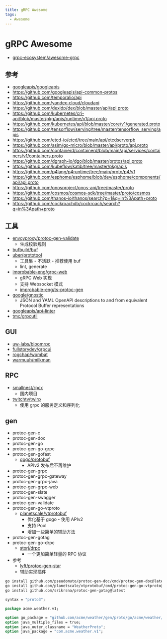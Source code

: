 ```yaml
---
title: gRPC Awesome
tags:
  - Awesome
---
```


# gRPC Awesome

- [grpc-ecosystem/awesome-grpc](https://github.com/grpc-ecosystem/awesome-grpc)

## 参考

- [googleapis/googleapis](https://github.com/googleapis/googleapis)
- https://github.com/googleapis/api-common-protos
- https://github.com/temporalio/api
- https://github.com/yandex-cloud/cloudapi
- https://github.com/dexidp/dex/blob/master/api/api.proto
- https://github.com/kubernetes/cri-api/blob/master/pkg/apis/runtime/v1/api.proto
- https://github.com/kubernetes/api/blob/master/core/v1/generated.proto
- https://github.com/tensorflow/serving/tree/master/tensorflow_serving/apis
- https://github.com/etcd-io/etcd/tree/main/api/etcdserverpb
- https://github.com/asim/go-micro/blob/master/api/proto/api.proto
- https://github.com/containerd/containerd/blob/main/api/services/containers/v1/containers.proto
- https://github.com/dgraph-io/dgo/blob/master/protos/api.proto
- https://github.com/kubeflow/katib/tree/master/pkg/apis
- https://github.com/p4lang/p4runtime/tree/main/proto/p4/v1
- https://github.com/esphome/esphome/blob/dev/esphome/components/api/api.proto
- https://github.com/onosproject/onos-api/tree/master/proto
- https://github.com/cosmos/cosmos-sdk/tree/master/proto/cosmos
- https://github.com/thanos-io/thanos/search?p=1&q=in%3Apath+proto
- https://github.com/cockroachdb/cockroach/search?q=in%3Apath+proto

## 工具

- [envoyproxy/protoc-gen-validate](https://github.com/envoyproxy/protoc-gen-validate)
  - 生成校验规则
- [bufbuild/buf](https://github.com/bufbuild/buf)
- [uber/prototool](https://github.com/uber/prototool)
  - 工具集 - 不活跃 - 推荐使用 buf
  - lint, generate
- [improbable-eng/grpc-web](https://github.com/improbable-eng/grpc-web)
  - gRPC Web 实现
  - 支持 Websocket 模式
  - [improbable-eng/ts-protoc-gen](https://github.com/improbable-eng/ts-protoc-gen)
- [google/gnostic](https://github.com/google/gnostic)
  - JSON and YAML OpenAPI descriptions to and from equivalent Protocol Buffer representations
- [googleapis/api-linter](https://github.com/googleapis/api-linter)
- [tmc/grpcutil](https://github.com/tmc/grpcutil)

## GUI

- [uw-labs/bloomrpc](https://github.com/uw-labs/bloomrpc)
- [fullstorydev/grpcui](https://github.com/fullstorydev/grpcui)
- [rogchap/wombat](https://github.com/rogchap/wombat)
- [warmuuh/milkman](https://github.com/warmuuh/milkman)

## RPC

- [smallnest/rpcx](https://github.com/smallnest/rpcx)
  - 国内项目
- [twitchtv/twirp](https://github.com/twitchtv/twirp)
  - 使用 grpc 的服务定义和序列化

## gen

- protoc-gen-c
- protoc-gen-doc
- protoc-gen-go
- protoc-gen-go-grpc
- protoc-gen-gofast
  - [gogo/protobuf](https://github.com/gogo/protobuf)
    - APIv2 发布后不再维护
- protoc-gen-grpc
- protoc-gen-grpc-gateway
- protoc-gen-grpc-java
- protoc-gen-grpc-web
- protoc-gen-slate
- protoc-gen-swagger
- protoc-gen-validate
- protoc-gen-go-vtproto
  - [planetscale/vtprotobuf](https://github.com/planetscale/vtprotobuf)
    - 优化基于 gogo - 使用 APIv2
    - 支持 Pool
    - 增加一些简单的辅助方法
- protoc-gen-gotag
- protoc-gen-go-drpc
  - [storj/drpc](https://github.com/storj/drpc)
    - 一个更加简单轻量的 RPC 协议
- 参考
  - [lyft/protoc-gen-star](https://github.com/lyft/protoc-gen-star)
  - 辅助实现插件

```bash
go install github.com/pseudomuto/protoc-gen-doc/cmd/protoc-gen-doc@latest
go install github.com/planetscale/vtprotobuf/cmd/protoc-gen-go-vtproto@latest
go install github.com/srikrsna/protoc-gen-gotag@latest
```

```proto
syntax = "proto3";

package acme.weather.v1;

option go_package = "github.com/acme/weather/gen/proto/go/acme/weather/v1;weatherv1";
option java_multiple_files = true;
option java_outer_classname = "WeatherProto";
option java_package = "com.acme.weather.v1";
```

